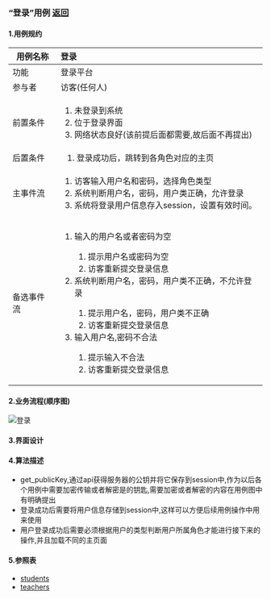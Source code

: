 ### “登录”用例 [返回](././README.md)

#### 1.用例规约

|用例名称|登录|
|-------|:-------------|
|功能|登录平台|
|参与者|访客(任何人)|
|前置条件|<ol><li>未登录到系统</li><li>位于登录界面</li><li>网络状态良好(该前提后面都需要,故后面不再提出)</li></ol> |
|后置条件| &nbsp;&nbsp;&nbsp;1. 登录成功后，跳转到各角色对应的主页|
|主事件流| <ol><li>访客输入用户名和密码，选择角色类型</li><li>系统判断用户名，密码，用户类正确，允许登录</li><li>系统将登录用户信息存入session，设置有效时间。</li></ol>|
|备选事件流|<ol><li>输入的用户名或者密码为空</li> <ol><li>提示用户名或密码为空</li><li>访客重新提交登录信息</li></ol> <li>系统判断用户名，密码，用户类不正确，不允许登录</li> <ol><li>提示用户名，密码，用户类不正确</li><li>访客重新提交登录信息</li></ol> <li>输入用户名,密码不合法</li> <ol><li>提示输入不合法</li><li>访客重新提交登录信息</li></ol></ol>|

#### 2.业务流程(顺序图)
![登录](.././out/test6/sequence/sequence1/登录.png)

#### 3.界面设计

#### 4.算法描述

- get_publicKey,通过api获得服务器的公钥并将它保存到session中,作为以后各个用例中需要加密传输或者解密是的钥匙,需要加密或者解密的内容在用例图中有明确提出
- 登录成功后需要将用户信息存储到session中,这样可以方便后续用例操作中用来使用
- 用户登录成功后需要必须根据用户的类型判断用户所属角色才能进行接下来的操作,并且加载不同的主页面



#### 5.参照表
- [students](../数据库设计.md/#students)
- [teachers](../数据库设计.md/#teachers)